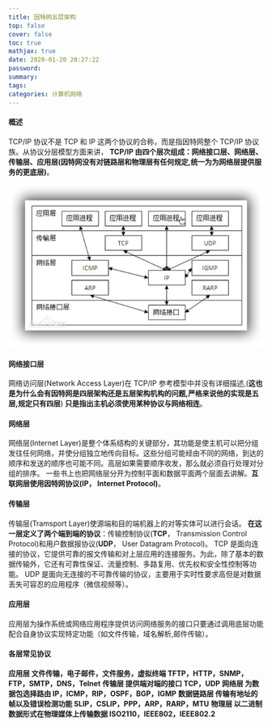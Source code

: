 ```yaml
---
title: 因特网五层架构
top: false
cover: false
toc: true
mathjax: true
date: 2020-01-20 20:27:22
password:
summary:
tags:
categories: 计算机网络
---
```


#### 概述

TCP/IP 协议不是 TCP 和 IP 这两个协议的合称，而是指因特网整个 TCP/IP 协议族。从协议分层模型方面来讲， **TCP/IP 由四个层次组成：网络接口层、网络层、传输层、应用层(因特网没有对链路层和物理层有任何规定,统一为为网络层提供服务的更底层)**。

![](因特网五层架构/tcpip1.png)

#### 网络接口层

网络访问层(Network Access Layer)在 TCP/IP 参考模型中并没有详细描述,(**这也是为什么会有因特网是四层架构还是五层架构机构的问题,严格来说他的实现是五层,规定只有四层**) **只是指出主机必须使用某种协议与网络相连**。

#### 网络层

网络层(Internet Layer)是整个体系结构的关键部分，其功能是使主机可以把分组发往任何网络，并使分组独立地传向目标。这些分组可能经由不同的网络，到达的顺序和发送的顺序也可能不同。高层如果需要顺序收发，那么就必须自行处理对分组的排序。 一些书上也把网络层分开为控制平面和数据平面两个层面去讲解。**互联网层使用因特网协议(IP， Internet Protocol)**。

#### 传输层

传输层(Tramsport Layer)使源端和目的端机器上的对等实体可以进行会话。 **在这一层定义了两个端到端的协议**：传输控制协议(**TCP**， Transmission Control Protocol)和用户数据报协议(**UDP**， User Datagram Protocol)。 TCP 是面向连接的协议，它提供可靠的报文传输和对上层应用的连接服务。为此，除了基本的数据传输外，它还有可靠性保证、流量控制、多路复用、优先权和安全性控制等功能。 UDP 是面向无连接的不可靠传输的协议，主要用于实时性要求高但是对数据丢失可容忍的应用程序（微信视频等）。

#### 应用层

应用层为操作系统或网络应用程序提供访问网络服务的接口只要通过调用底层功能配合自身协议实现特定功能（如文件传输，域名解析,邮件传输）。

#### 各层常见协议

**应用层 文件传输，电子邮件，文件服务，虚拟终端 TFTP，HTTP，SNMP，FTP，SMTP，DNS，Telnet** 
**传输层 提供端对端的接口 TCP，UDP** 
**网络层 为数据包选择路由 IP，ICMP，RIP，OSPF，BGP，IGMP** 
**数据链路层 传输有地址的帧以及错误检测功能 SLIP，CSLIP，PPP，ARP，RARP，MTU** 
**物理层 以二进制数据形式在物理媒体上传输数据 ISO2110，IEEE802，IEEE802.2**